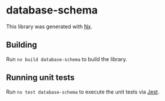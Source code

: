 # database-schema

This library was generated with [Nx](https://nx.dev).

## Building

Run `nx build database-schema` to build the library.

## Running unit tests

Run `nx test database-schema` to execute the unit tests via [Jest](https://jestjs.io).
